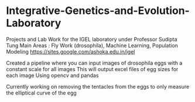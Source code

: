 # Integrative-Genetics-and-Evolution-Laboratory
Projects and Lab Work for the IGEL laboratory under Professor Sudipta Tung
Main Areas : Fly Work (drosophila), Machine Learning, Population Modeling 
https://sites.google.com/ashoka.edu.in/igel

Created a pipeline where you can input images of drosophila eggs with a constant scale for all images
This will output excel files of egg sizes for each image
Using opencv and pandas

Currently working on removing the tentacles from the eggs to only measure the elliptical curve of the egg
